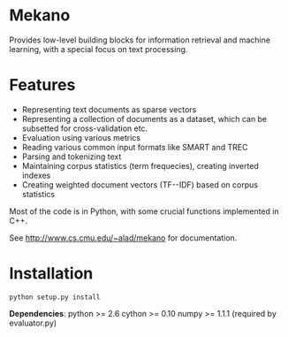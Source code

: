 Mekano
======

Provides low-level building blocks for information retrieval and machine learning,
with a special focus on text processing.

Features
========
* Representing text documents as sparse vectors
* Representing a collection of documents as a dataset, which can be subsetted for cross-validation etc.
* Evaluation using various metrics
* Reading various common input formats like SMART and TREC
* Parsing and tokenizing text
* Maintaining corpus statistics (term frequecies), creating inverted indexes
* Creating weighted document vectors (TF--IDF) based on corpus statistics

Most of the code is in Python, with some crucial functions implemented in C++.

See http://www.cs.cmu.edu/~alad/mekano for documentation.

Installation
============
`python setup.py install`

**Dependencies**:
    python >= 2.6
    cython >= 0.10
    numpy >= 1.1.1 (required by evaluator.py)



